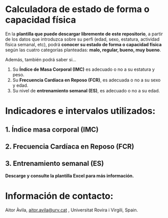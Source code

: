 # Calculadora de estado de forma o capacidad física

En la __plantilla que puede descargar libremente de este repositorio__, a partir de los datos que introduzca sobre su perfi (edad, sexo, estatura, actividad física semanal, etc), podrá __conocer su estado de forma o capacidad física__ según las cuatro categorías planteadas: __malo, regular, bueno, muy bueno__.

Además, también podrá saber si…

1. Su __Índice de Masa Corporal (IMC)__ es adecuado o no a su estatura y peso.
2. Su __Frecuencia Cardíaca en Reposo (FCR)__, es adecuada o no a su sexo y edad.
3. Su nivel de __entrenamiento semanal (ES)__, es adecuado o no a su edad. 

# Indicadores e intervalos utilizados:

## 1. Índice masa corporal (IMC)
## 2. Frecuencia Cardíaca en Reposo (FCR)
## 3. Entrenamiento semanal (ES)

__Descarge y consulte la plantilla Excel para más información.__

# Información de contacto:
Aitor Àvila, aitor.avila@urv.cat , Universitat Rovira i Virgili, Spain. 
